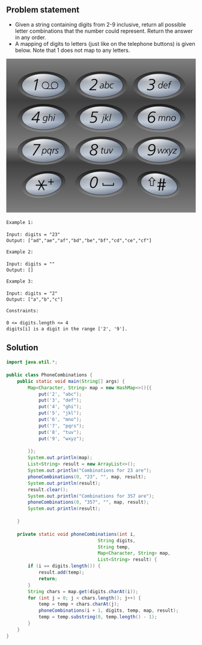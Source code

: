 ## Problem statement
- Given a string containing digits from 2-9 inclusive, return all possible letter combinations that the number 
  could represent. Return the answer in any order.
- A mapping of digits to letters (just like on the telephone buttons) is given below. Note that 1 does not map
  to any letters.

![Telephone Keypad](./telephone_keypad.png)

```
Example 1:

Input: digits = "23"
Output: ["ad","ae","af","bd","be","bf","cd","ce","cf"]
```
```
Example 2:

Input: digits = ""
Output: []
```
```
Example 3:

Input: digits = "2"
Output: ["a","b","c"]
```
```
Constraints:

0 <= digits.length <= 4
digits[i] is a digit in the range ['2', '9'].
```

## Solution
```java
import java.util.*;

public class PhoneCombinations {
    public static void main(String[] args) {
        Map<Character, String> map = new HashMap<>(){{
            put('2', "abc");
            put('3', "def");
            put('4', "ghi");
            put('5', "jkl");
            put('6', "mno");
            put('7', "pqrs");
            put('8', "tuv");
            put('9', "wxyz");

        }};
        System.out.println(map);
        List<String> result = new ArrayList<>();
        System.out.println("Combinations for 23 are");
        phoneCombinations(0, "23", "", map, result);
        System.out.println(result);
        result.clear();
        System.out.println("Combinations for 357 are");
        phoneCombinations(0, "357", "", map, result);
        System.out.println(result);

    }

    private static void phoneCombinations(int i, 
                                  String digits, 
                                  String temp, 
                                  Map<Character, String> map, 
                                  List<String> result) {
        if (i == digits.length()) {
            result.add(temp);
            return;
        }
        String chars = map.get(digits.charAt(i));
        for (int j = 0; j < chars.length(); j++) {
            temp = temp + chars.charAt(j);
            phoneCombinations(i + 1, digits, temp, map, result);
            temp = temp.substring(0, temp.length() - 1);
        }
    }
}

```